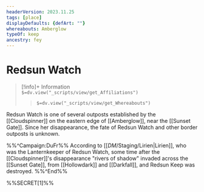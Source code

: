 ```yaml
---
headerVersion: 2023.11.25
tags: [place]
displayDefaults: {defArt: ""}
whereabouts: Amberglow
typeOf: keep
ancestry: fey
---
```

# Redsun Watch
>[!info]+ Information  
> `$=dv.view("_scripts/view/get_Affiliations")`  
>> `$=dv.view("_scripts/view/get_Whereabouts")`

Redsun Watch is one of several outposts established by the [[Cloudspinner]] on the eastern edge of [[Amberglow]], near the [[Sunset Gate]]. Since her disappearance, the fate of Redsun Watch and other border outposts is unknown.

%%^Campaign:DuFr%%
According to [[_DM_/Staging/Lirien|Lirien]], who was the Lanternkeeper of Redsun Watch, some time after the [[Cloudspinner]]'s disappearance "rivers of shadow" invaded across the [[Sunset Gate]], from [[Hollowdark]] and [[Darkfall]], and Redsun Keep was destroyed.
%%^End%%

%%SECRET[1]%%